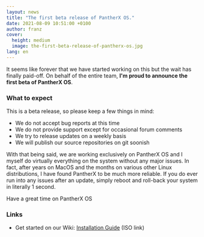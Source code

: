 ```yaml
---
layout: news
title: "The first beta release of PantherX OS."
date: 2021-08-09 10:51:00 +0100
author: franz
cover:
  height: medium
  image: the-first-beta-release-of-pantherx-os.jpg
lang: en
---
```


It seems like forever that we have started working on this but the wait has finally paid-off. On behalf of the entire team, **I'm proud to announce the first beta of PantherX OS**.

### What to expect

This is a beta release, so please keep a few things in mind:

- We do not accept bug reports at this time
- We do not provide support except for occasional forum comments
- We try to release updates on a weekly basis
- We will publish our source repositories on git soonish

With that being said, we are working exclusively on PantherX OS and I myself do virtually everything on the system without any major issues. In fact, after years on MacOS and the months on various other Linux distributions, I have found PantherX to be much more reliable. If you do ever run into any issues after an update, simply reboot and roll-back your system in literally 1 second.

Have a great time on PantherX OS

### Links

- Get started on our Wiki: [Installation Guide](https://wiki.pantherx.org/Installation-guide/) (ISO link)